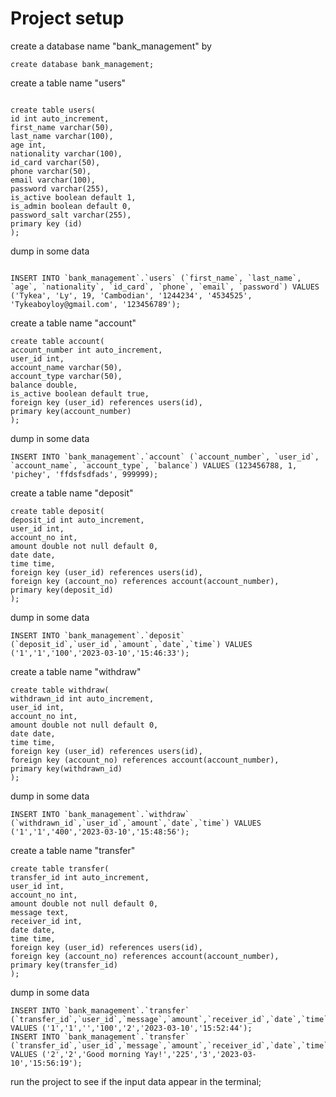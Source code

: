 # Project setup

create a database name "bank_management" by

```mysql
create database bank_management;
```

create a table name "users"

```mysql

create table users(
id int auto_increment,
first_name varchar(50),
last_name varchar(100),
age int,
nationality varchar(100),
id_card varchar(50),
phone varchar(50),
email varchar(100),
password varchar(255),
is_active boolean default 1,
is_admin boolean default 0,
password_salt varchar(255),
primary key (id)
);

```

dump in some data

```mysql

INSERT INTO `bank_management`.`users` (`first_name`, `last_name`, `age`, `nationality`, `id_card`, `phone`, `email`, `password`) VALUES ('Tykea', 'Ly', 19, 'Cambodian', '1244234', '4534525', 'Tykeaboyloy@gmail.com', '123456789');

```

create a table name "account"

```mysql
create table account(
account_number int auto_increment,
user_id int,
account_name varchar(50),
account_type varchar(50),
balance double,
is_active boolean default true,
foreign key (user_id) references users(id),
primary key(account_number)
);
```

dump in some data

```mysql
INSERT INTO `bank_management`.`account` (`account_number`, `user_id`, `account_name`, `account_type`, `balance`) VALUES (123456788, 1, 'pichey', 'ffdsfsdfads', 999999);
```

create a table name "deposit"

```mysql
create table deposit(
deposit_id int auto_increment,
user_id int,
account_no int,
amount double not null default 0,
date date,
time time,
foreign key (user_id) references users(id),
foreign key (account_no) references account(account_number),
primary key(deposit_id)
);
```

dump in some data

```mysql
INSERT INTO `bank_management`.`deposit` (`deposit_id`,`user_id`,`amount`,`date`,`time`) VALUES ('1','1','100','2023-03-10','15:46:33');
```

create a table name "withdraw"

```mysql
create table withdraw(
withdrawn_id int auto_increment,
user_id int,
account_no int,
amount double not null default 0,
date date,
time time,
foreign key (user_id) references users(id),
foreign key (account_no) references account(account_number),
primary key(withdrawn_id)
);
```

dump in some data

```mysql
INSERT INTO `bank_management`.`withdraw` (`withdrawn_id`,`user_id`,`amount`,`date`,`time`) VALUES ('1','1','400','2023-03-10','15:48:56');
```

create a table name "transfer"

```mysql
create table transfer(
transfer_id int auto_increment,
user_id int,
account_no int,
amount double not null default 0,
message text,
receiver_id int,
date date,
time time,
foreign key (user_id) references users(id),
foreign key (account_no) references account(account_number),
primary key(transfer_id)
);
```

dump in some data

```mysql
INSERT INTO `bank_management`.`transfer` (`transfer_id`,`user_id`,`message`,`amount`,`receiver_id`,`date`,`time`) VALUES ('1','1','','100','2','2023-03-10','15:52:44');
INSERT INTO `bank_management`.`transfer` (`transfer_id`,`user_id`,`message`,`amount`,`receiver_id`,`date`,`time`) VALUES ('2','2','Good morning Yay!','225','3','2023-03-10','15:56:19');
```

run the project to see if the input data appear in the terminal;
